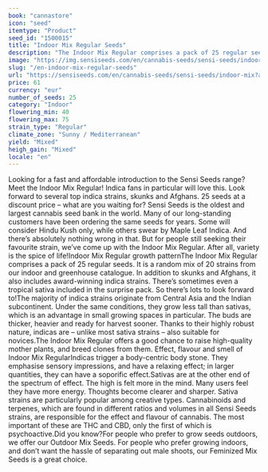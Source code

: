 ```yaml
---
book: "cannastore"
icon: "seed"
itemtype: "Product"
seed_id: "1500015"
title: "Indoor Mix Regular Seeds"
description: "The Indoor Mix Regular comprises a pack of 25 regular seeds. These are predominantly indica strains, with the occasional sativa strains."
image: "https://img.sensiseeds.com/en/cannabis-seeds/sensi-seeds/indoor-mix-image.png"
slug: "/en-indoor-mix-regular-seeds"
url: "https://sensiseeds.com/en/cannabis-seeds/sensi-seeds/indoor-mix?a_aid=cannastore"
price: 61
currency: "eur"
number_of_seeds: 25
category: "Indoor"
flowering_min: 40
flowering_max: 75
strain_type: "Regular"
climate_zone: "Sunny / Mediterranean"
yield: "Mixed"
heigh_gain: "Mixed"
locale: "en"
---
```

Looking for a fast and affordable introduction to the Sensi Seeds range? Meet the Indoor Mix Regular! Indica fans in particular will love this. Look forward to several top indica strains, skunks and Afghans. 25 seeds at a discount price – what are you waiting for? Sensi Seeds is the oldest and largest cannabis seed bank in the world. Many of our long-standing customers have been ordering the same seeds for years. Some will consider Hindu Kush only, while others swear by Maple Leaf Indica. And there’s absolutely nothing wrong in that. But for people still seeking their favourite strain, we’ve come up with the Indoor Mix Regular. After all, variety is the spice of life!Indoor Mix Regular growth patternThe Indoor Mix Regular comprises a pack of 25 regular seeds. It is a random mix of 20 strains from our indoor and greenhouse catalogue. In addition to skunks and Afghans, it also includes award-winning indica strains. There’s sometimes even a tropical sativa included in the surprise pack. So there’s lots to look forward to!The majority of indica strains originate from Central Asia and the Indian subcontinent. Under the same conditions, they grow less tall than sativas, which is an advantage in small growing spaces in particular. The buds are thicker, heavier and ready for harvest sooner. Thanks to their highly robust nature, indicas are – unlike most sativa strains – also suitable for novices.The Indoor Mix Regular offers a good chance to raise high-quality mother plants, and breed clones from them. Effect, flavour and smell of Indoor Mix RegularIndicas trigger a body-centric body stone. They emphasise sensory impressions, and have a relaxing effect; in larger quantities, they can have a soporific effect.Sativas are at the other end of the spectrum of effect. The high is felt more in the mind. Many users feel they have more energy. Thoughts become clearer and sharper. Sativa strains are particularly popular among creative types. Cannabinoids and terpenes, which are found in different ratios and volumes in all Sensi Seeds strains, are responsible for the effect and flavour of cannabis. The most important of these are THC and CBD, only the first of which is psychoactive.Did you know?For people who prefer to grow seeds outdoors, we offer our Outdoor Mix Seeds. For people who prefer growing indoors, and don’t want the hassle of separating out male shoots, our Feminized Mix Seeds is a great choice.
